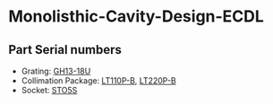 # Monolisthic-Cavity-Design-ECDL

## Part Serial numbers
- Grating: [GH13-18U](http://www.thorlabs.de/thorproduct.cfm?partnumber=GH13-18U)
- Collimation Package: [LT110P-B](http://www.thorlabs.de/thorproduct.cfm?partnumber=LT110P-B), [LT220P-B](http://www.thorlabs.de/thorproduct.cfm?partnumber=LT220P-B)
- Socket: [STO5S](http://www.thorlabs.de/thorproduct.cfm?partnumber=STO5S)
